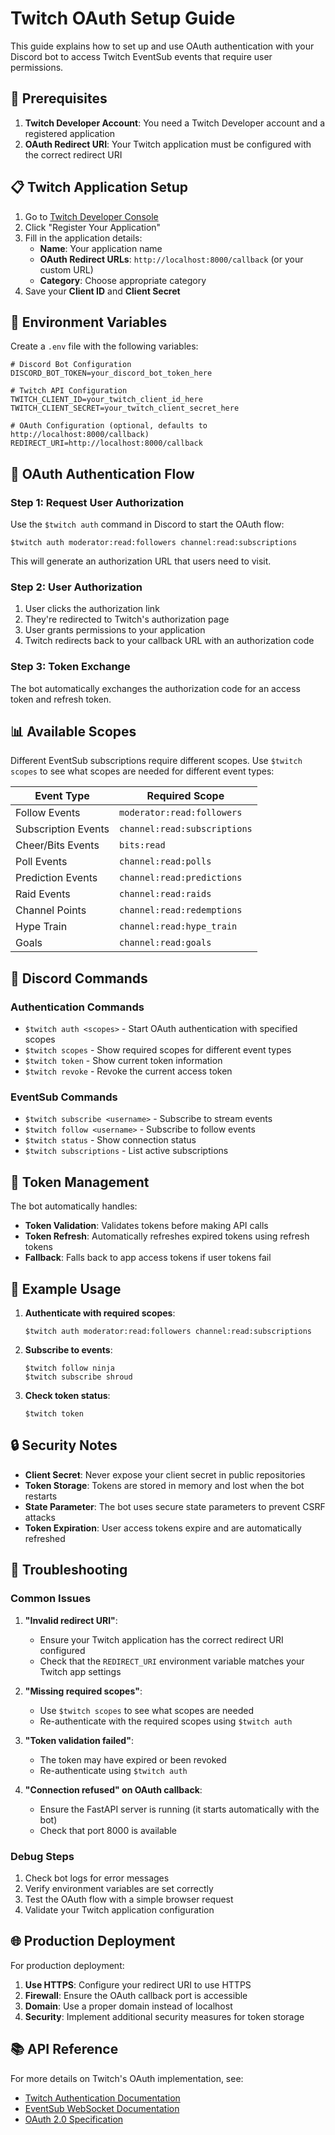# Twitch OAuth Setup Guide

This guide explains how to set up and use OAuth authentication with your Discord bot to access Twitch EventSub events that require user permissions.

## 🔧 Prerequisites

1. **Twitch Developer Account**: You need a Twitch Developer account and a registered application
2. **OAuth Redirect URI**: Your Twitch application must be configured with the correct redirect URI

## 📋 Twitch Application Setup

1. Go to [Twitch Developer Console](https://dev.twitch.tv/console)
2. Click "Register Your Application"
3. Fill in the application details:
   - **Name**: Your application name
   - **OAuth Redirect URLs**: `http://localhost:8000/callback` (or your custom URL)
   - **Category**: Choose appropriate category
4. Save your **Client ID** and **Client Secret**

## 🔑 Environment Variables

Create a `.env` file with the following variables:

```env
# Discord Bot Configuration
DISCORD_BOT_TOKEN=your_discord_bot_token_here

# Twitch API Configuration
TWITCH_CLIENT_ID=your_twitch_client_id_here
TWITCH_CLIENT_SECRET=your_twitch_client_secret_here

# OAuth Configuration (optional, defaults to http://localhost:8000/callback)
REDIRECT_URI=http://localhost:8000/callback
```

## 🚀 OAuth Authentication Flow

### Step 1: Request User Authorization

Use the `$twitch auth` command in Discord to start the OAuth flow:

```
$twitch auth moderator:read:followers channel:read:subscriptions
```

This will generate an authorization URL that users need to visit.

### Step 2: User Authorization

1. User clicks the authorization link
2. They're redirected to Twitch's authorization page
3. User grants permissions to your application
4. Twitch redirects back to your callback URL with an authorization code

### Step 3: Token Exchange

The bot automatically exchanges the authorization code for an access token and refresh token.

## 📊 Available Scopes

Different EventSub subscriptions require different scopes. Use `$twitch scopes` to see what scopes are needed for different event types:

| Event Type | Required Scope |
|------------|----------------|
| Follow Events | `moderator:read:followers` |
| Subscription Events | `channel:read:subscriptions` |
| Cheer/Bits Events | `bits:read` |
| Poll Events | `channel:read:polls` |
| Prediction Events | `channel:read:predictions` |
| Raid Events | `channel:read:raids` |
| Channel Points | `channel:read:redemptions` |
| Hype Train | `channel:read:hype_train` |
| Goals | `channel:read:goals` |

## 🎯 Discord Commands

### Authentication Commands

- `$twitch auth <scopes>` - Start OAuth authentication with specified scopes
- `$twitch scopes` - Show required scopes for different event types
- `$twitch token` - Show current token information
- `$twitch revoke` - Revoke the current access token

### EventSub Commands

- `$twitch subscribe <username>` - Subscribe to stream events
- `$twitch follow <username>` - Subscribe to follow events
- `$twitch status` - Show connection status
- `$twitch subscriptions` - List active subscriptions

## 🔄 Token Management

The bot automatically handles:

- **Token Validation**: Validates tokens before making API calls
- **Token Refresh**: Automatically refreshes expired tokens using refresh tokens
- **Fallback**: Falls back to app access tokens if user tokens fail

## 📝 Example Usage

1. **Authenticate with required scopes**:
   ```
   $twitch auth moderator:read:followers channel:read:subscriptions
   ```

2. **Subscribe to events**:
   ```
   $twitch follow ninja
   $twitch subscribe shroud
   ```

3. **Check token status**:
   ```
   $twitch token
   ```

## 🔒 Security Notes

- **Client Secret**: Never expose your client secret in public repositories
- **Token Storage**: Tokens are stored in memory and lost when the bot restarts
- **State Parameter**: The bot uses secure state parameters to prevent CSRF attacks
- **Token Expiration**: User access tokens expire and are automatically refreshed

## 🐛 Troubleshooting

### Common Issues

1. **"Invalid redirect URI"**:
   - Ensure your Twitch application has the correct redirect URI configured
   - Check that the `REDIRECT_URI` environment variable matches your Twitch app settings

2. **"Missing required scopes"**:
   - Use `$twitch scopes` to see what scopes are needed
   - Re-authenticate with the required scopes using `$twitch auth`

3. **"Token validation failed"**:
   - The token may have expired or been revoked
   - Re-authenticate using `$twitch auth`

4. **"Connection refused" on OAuth callback**:
   - Ensure the FastAPI server is running (it starts automatically with the bot)
   - Check that port 8000 is available

### Debug Steps

1. Check bot logs for error messages
2. Verify environment variables are set correctly
3. Test the OAuth flow with a simple browser request
4. Validate your Twitch application configuration

## 🌐 Production Deployment

For production deployment:

1. **Use HTTPS**: Configure your redirect URI to use HTTPS
2. **Firewall**: Ensure the OAuth callback port is accessible
3. **Domain**: Use a proper domain instead of localhost
4. **Security**: Implement additional security measures for token storage

## 📚 API Reference

For more details on Twitch's OAuth implementation, see:
- [Twitch Authentication Documentation](https://dev.twitch.tv/docs/authentication/)
- [EventSub WebSocket Documentation](https://dev.twitch.tv/docs/eventsub/handling-websocket-events/)
- [OAuth 2.0 Specification](https://tools.ietf.org/html/rfc6749) 